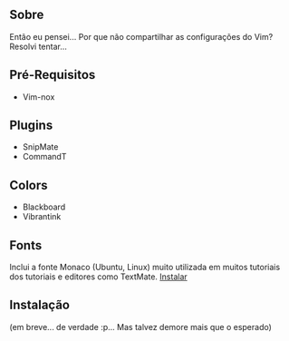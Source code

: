 
## Sobre ##

Então eu pensei... Por que não compartilhar as configurações do
Vim? Resolvi tentar...

## Pré-Requisitos

* Vim-nox

## Plugins ##

* SnipMate
* CommandT

## Colors ##

* Blackboard
* Vibrantink

## Fonts ##

Inclui a fonte Monaco (Ubuntu, Linux) muito utilizada em muitos tutoriais 
dos tutoriais e editores como TextMate. [Instalar](https://wiki.ubuntu.com/Fonts "Instalando fontes no Ubuntu")

## Instalação ##

(em breve... de verdade :p... Mas talvez demore mais que o esperado)
